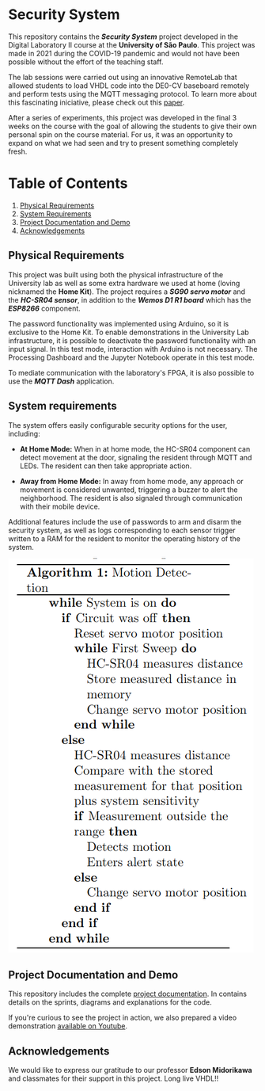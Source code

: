 # Security System

This repository contains the ***Security System*** project developed in the Digital Laboratory II course at the **University of São Paulo**. This project was made in 2021 during the COVID-19 pandemic and would not have been possible without the effort of the teaching staff.

The lab sessions were carried out using an innovative RemoteLab that allowed students to load VHDL code into the DE0-CV baseboard remotely and perform tests using the MQTT messaging protocol. To learn more about this fascinating iniciative, please check out this [paper](https://www.researchgate.net/publication/355943442_Dashboard_IoT_Remote_Lab_with_MQTT_Protocol).

After a series of experiments, this project was developed in the final 3 weeks on the course with the goal of allowing the students to give their own personal spin on the course material. For us, it was an opportunity to expand on what we had seen and try to present something completely fresh.

# Table of Contents
1. [Physical Requirements](#physical-requirements)
2. [System Requirements](#system-requirements)
3. [Project Documentation and Demo](#project-documentation-and-demo)
4. [Acknowledgements](#acknowledgements)

## Physical Requirements

This project was built using both the physical infrastructure of the University lab as well as some extra hardware we used at home (loving nicknamed the **Home Kit**). The project requires a ***SG90 servo motor*** and the ***HC-SR04 sensor***, in addition to the ***Wemos D1 R1 board*** which has the ***ESP8266*** component.

The password functionality was implemented using Arduino, so it is exclusive to the Home Kit. To enable demonstrations in the University Lab infrastructure, it is possible to deactivate the password functionality with an input signal. In this test mode, interaction with Arduino is not necessary. The Processing Dashboard and the Jupyter Notebook operate in this test mode.

To mediate communication with the laboratory's FPGA, it is also possible to use the ***MQTT Dash*** application.

## System requirements

The system offers easily configurable security options for the user, including:

- **At Home Mode:** When in at home mode, the HC-SR04 component can detect movement at the door, signaling the resident through MQTT and LEDs. The resident can then take appropriate action.
  
- **Away from Home Mode:** In away from home mode, any approach or movement is considered unwanted, triggering a buzzer to alert the neighborhood. The resident is also signaled through communication with their mobile device.

Additional features include the use of passwords to arm and disarm the security system, as well as logs corresponding to each sensor trigger written to a RAM for the resident to monitor the operating history of the system.

![Pseudocode algorithm](week1_algorithm.png)

## Project Documentation and Demo

This repository includes the complete [project documentation](Documentation.pdf). In contains details on the sprints, diagrams and explanations for the code.

If you're curious to see the project in action, we also prepared a video demonstration [available on Youtube](https://www.youtube.com/watch?v=LZQfi0l7xRA0). 

## Acknowledgements

We would like to express our gratitude to our professor **Edson Midorikawa** and classmates for their support in this project. Long live VHDL!!